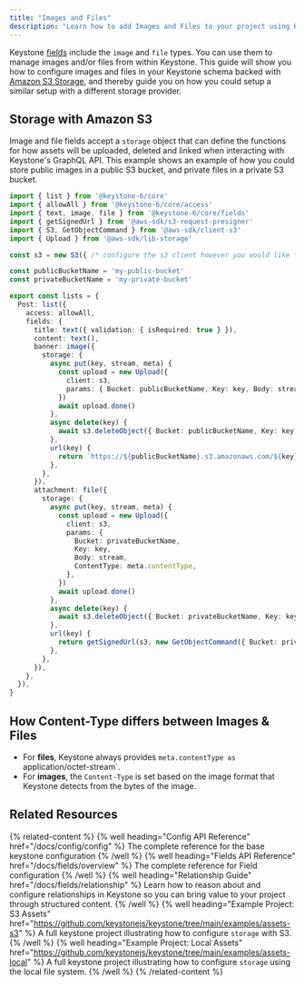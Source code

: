 ```yaml
---
title: "Images and Files"
description: "Learn how to add Images and Files to your project using Keystone’s Storage configuration"
---
```


Keystone [fields](../fields/overview) include the `image` and `file` types.
You can use them to manage images and/or files from within Keystone.
This guide will show you how to configure images and files in your Keystone schema backed with [Amazon S3 Storage](https://aws.amazon.com/s3/), and thereby guide you on how you could setup a similar setup with a different storage provider.

## Storage with Amazon S3

Image and file fields accept a `storage` object that can define the functions for how assets will be uploaded, deleted and linked when interacting with Keystone's GraphQL API.
This example shows an example of how you could store public images in a public S3 bucket, and private files in a private S3 bucket.

```typescript
import { list } from '@keystone-6/core'
import { allowAll } from '@keystone-6/core/access'
import { text, image, file } from '@keystone-6/core/fields'
import { getSignedUrl } from '@aws-sdk/s3-request-presigner'
import { S3, GetObjectCommand } from '@aws-sdk/client-s3'
import { Upload } from '@aws-sdk/lib-storage'

const s3 = new S3({ /* configure the s3 client however you would like */ })

const publicBucketName = 'my-public-bucket'
const privateBucketName = 'my-private-bucket'

export const lists = {
  Post: list({
    access: allowAll,
    fields: {
      title: text({ validation: { isRequired: true } }),
      content: text(),
      banner: image({
        storage: {
          async put(key, stream, meta) {
            const upload = new Upload({
              client: s3,
              params: { Bucket: publicBucketName, Key: key, Body: stream, ContentType: meta.contentType },
            })
            await upload.done()
          },
          async delete(key) {
            await s3.deleteObject({ Bucket: publicBucketName, Key: key })
          },
          url(key) {
            return `https://${publicBucketName}.s3.amazonaws.com/${key}`
          },
        },
      }),
      attachment: file({
        storage: {
          async put(key, stream, meta) {
            const upload = new Upload({
              client: s3,
              params: {
                Bucket: privateBucketName,
                Key: key,
                Body: stream,
                ContentType: meta.contentType,
              },
            })
            await upload.done()
          },
          async delete(key) {
            await s3.deleteObject({ Bucket: privateBucketName, Key: key })
          },
          url(key) {
            return getSignedUrl(s3, new GetObjectCommand({ Bucket: privateBucketName, Key: key }))
          },
        },
      }),
    },
  }),
}
```

## How Content-Type differs between Images & Files

- For **files**, Keystone always provides `meta.contentType as `application/octet-stream`.
- For **images**, the `Content-Type` is set based on the image format that Keystone detects from the bytes of the image.

## Related Resources

{% related-content %}
{% well  heading="Config API Reference" href="/docs/config/config" %}
The complete reference for the base keystone configuration
{% /well %}
{% well  heading="Fields API Reference" href="/docs/fields/overview" %}
The complete reference for Field configuration
{% /well %}
{% well  heading="Relationship Guide" href="/docs/fields/relationship" %}
Learn how to reason about and configure relationships in Keystone so you can bring value to your project through structured content.
{% /well %}
{% well  heading="Example Project: S3 Assets" href="https://github.com/keystonejs/keystone/tree/main/examples/assets-s3" %}
A full keystone project illustrating how to configure `storage` with S3.
{% /well %}
{% well  heading="Example Project: Local Assets" href="https://github.com/keystonejs/keystone/tree/main/examples/assets-local" %}
A full keystone project illustrating how to configure `storage` using the local file system.
{% /well %}
{% /related-content %}
